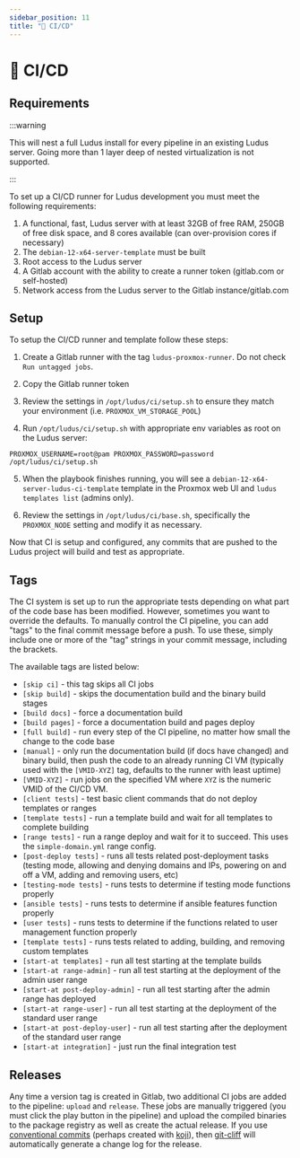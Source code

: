 ```yaml
---
sidebar_position: 11
title: "🤖 CI/CD"
---
```


# 🤖 CI/CD

## Requirements

:::warning

This will nest a full Ludus install for every pipeline in an existing Ludus server. 
Going more than 1 layer deep of nested virtualization is not supported.

:::

To set up a CI/CD runner for Ludus development you must meet the following requirements:

1. A functional, fast, Ludus server with at least 32GB of free RAM, 250GB of free disk space, and 8 cores available (can over-provision cores if necessary)
2. The `debian-12-x64-server-template` must be built
3. Root access to the Ludus server
4. A Gitlab account with the ability to create a runner token (gitlab.com or self-hosted)
5. Network access from the Ludus server to the Gitlab instance/gitlab.com

## Setup

To setup the CI/CD runner and template follow these steps:

1. Create a Gitlab runner with the tag `ludus-proxmox-runner`. Do not check `Run untagged jobs`.

2. Copy the Gitlab runner token

3. Review the settings in `/opt/ludus/ci/setup.sh` to ensure they match your environment (i.e. `PROXMOX_VM_STORAGE_POOL`)

4. Run `/opt/ludus/ci/setup.sh` with appropriate env variables as root on the Ludus server:

```
PROXMOX_USERNAME=root@pam PROXMOX_PASSWORD=password /opt/ludus/ci/setup.sh
```

5. When the playbook finishes running, you will see a `debian-12-x64-server-ludus-ci-template` template in the Proxmox web UI and `ludus templates list` (admins only).

6. Review the settings in `/opt/ludus/ci/base.sh`, specifically the `PROXMOX_NODE` setting and modify it as necessary.

Now that CI is setup and configured, any commits that are pushed to the Ludus project will build and test as appropriate.

## Tags

The CI system is set up to run the appropriate tests depending on what part of the code base has been modified.
However, sometimes you want to override the defaults.
To manually control the CI pipeline, you can add "tags" to the final commit message before a push.
To use these, simply include one or more of the "tag" strings in your commit message, including the brackets.

The available tags are listed below:

- `[skip ci]` - this tag skips all CI jobs
- `[skip build]` - skips the documentation build and the binary build stages
- `[build docs]` - force a documentation build
- `[build pages]` - force a documentation build and pages deploy
- `[full build]` - run every step of the CI pipeline, no matter how small the change to the code base
- `[manual]` - only run the documentation build (if docs have changed) and binary build, then push the code to an already running CI VM (typically used with the `[VMID-XYZ]` tag, defaults to the runner with least uptime)
- `[VMID-XYZ]` - run jobs on the specified VM where `XYZ` is the numeric VMID of the CI/CD VM.
- `[client tests]` - test basic client commands that do not deploy templates or ranges
- `[template tests]` - run a template build and wait for all templates to complete building
- `[range tests]` - run a range deploy and wait for it to succeed. This uses the `simple-domain.yml` range config.
- `[post-deploy tests]` - runs all tests related post-deployment tasks (testing mode, allowing and denying domains and IPs, powering on and off a VM, adding and removing users, etc)
- `[testing-mode tests]` - runs tests to determine if testing mode functions properly
- `[ansible tests]` - runs tests to determine if ansible features function properly
- `[user tests]` - runs tests to determine if the functions related to user management function properly
- `[template tests]` - runs tests related to adding, building, and removing custom templates
- `[start-at templates]` - run all test starting at the template builds
- `[start-at range-admin]` - run all test starting at the deployment of the admin user range
- `[start-at post-deploy-admin]` - run all test starting after the admin range has deployed
- `[start-at range-user]` - run all test starting at the deployment of the standard user range
- `[start-at post-deploy-user]` - run all test starting after the deployment of the standard user range
- `[start-at integration]` - just run the final integration test

## Releases

Any time a version tag is created in Gitlab, two additional CI jobs are added to the pipeline: `upload` and `release`.
These jobs are manually triggered (you must click the play button in the pipeline) and upload the compiled binaries to the package registry as well as create the actual release. If you use [conventional commits](https://www.conventionalcommits.org/en/v1.0.0/) (perhaps created with [koji](https://github.com/its-danny/koji)), then [git-cliff](https://github.com/orhun/git-cliff) will automatically generate a change log for the release.
